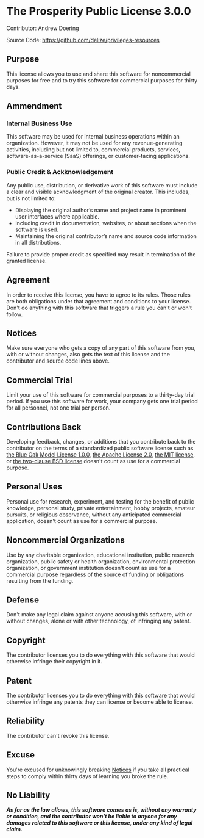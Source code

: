 # The Prosperity Public License 3.0.0

Contributor: Andrew Doering

Source Code: https://github.com/delize/privileges-resources

## Purpose

This license allows you to use and share this software for noncommercial purposes for free and to try this software for commercial purposes for thirty days.

## Ammendment

### Internal Business Use
This software may be used for internal business operations within an organization. However, it may not be used for any revenue-generating activities, including but not limited to, commercial products, services, software-as-a-service (SaaS) offerings, or customer-facing applications.

### Public Credit & Ackknowledgement

Any public use, distribution, or derivative work of this software must include a clear and visible acknowledgment of the original creator.
This includes, but is not limited to:

- Displaying the original author’s name and project name in prominent user interfaces where applicable.
- Including credit in documentation, websites, or about sections when the software is used.
-	Maintaining the original contributor’s name and source code information in all distributions.

Failure to provide proper credit as specified may result in termination of the granted license.

## Agreement

In order to receive this license, you have to agree to its rules.  Those rules are both obligations under that agreement and conditions to your license.  Don't do anything with this software that triggers a rule you can't or won't follow.

## Notices

Make sure everyone who gets a copy of any part of this software from you, with or without changes, also gets the text of this license and the contributor and source code lines above.

## Commercial Trial

Limit your use of this software for commercial purposes to a thirty-day trial period.  If you use this software for work, your company gets one trial period for all personnel, not one trial per person.

## Contributions Back

Developing feedback, changes, or additions that you contribute back to the contributor on the terms of a standardized public software license such as [the Blue Oak Model License 1.0.0](https://blueoakcouncil.org/license/1.0.0), [the Apache License 2.0](https://www.apache.org/licenses/LICENSE-2.0.html), [the MIT license](https://spdx.org/licenses/MIT.html), or [the two-clause BSD license](https://spdx.org/licenses/BSD-2-Clause.html) doesn't count as use for a commercial purpose.

## Personal Uses

Personal use for research, experiment, and testing for the benefit of public knowledge, personal study, private entertainment, hobby projects, amateur pursuits, or religious observance, without any anticipated commercial application, doesn't count as use for a commercial purpose.

## Noncommercial Organizations

Use by any charitable organization, educational institution, public research organization, public safety or health organization, environmental protection organization, or government institution doesn't count as use for a commercial purpose regardless of the source of funding or obligations resulting from the funding.

## Defense

Don't make any legal claim against anyone accusing this software, with or without changes, alone or with other technology, of infringing any patent.

## Copyright

The contributor licenses you to do everything with this software that would otherwise infringe their copyright in it.

## Patent

The contributor licenses you to do everything with this software that would otherwise infringe any patents they can license or become able to license.

## Reliability

The contributor can't revoke this license.

## Excuse

You're excused for unknowingly breaking [Notices](#notices) if you take all practical steps to comply within thirty days of learning you broke the rule.

## No Liability

***As far as the law allows, this software comes as is, without any warranty or condition, and the contributor won't be liable to anyone for any damages related to this software or this license, under any kind of legal claim.***


